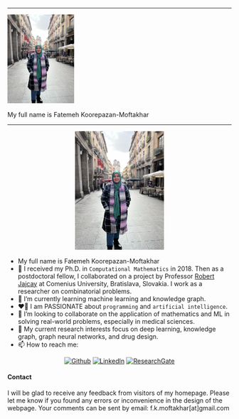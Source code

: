 <hr>
<div class="resume-intro py-3">
  <div class="media flex-column flex-md-row align-items-center">
    <img class="resume-profile-image mb-3 mb-md-0 mr-md-5 ml-md-0 rounded mx-auto" src="me.jpeg" width="150" alt="image">
    <div class="media-body text-left">
      <p class="mb-0">My full name is Fatemeh Koorepazan-Moftakhar</p>
    </div>
  </div>
</div>
<hr>


<div style="text-align: center;"><img src="me.jpeg" width="200" alt="My Image" /></div>

- My full name is Fatemeh Koorepazan-Moftakhar
- 🔭 I received my Ph.D. in `Computational Mathematics` in 2018. Then as a postdoctoral fellow, I collaborated on a project by Professor [Robert Jajcay](http://euler.doa.fmph.uniba.sk/) at Comenius University, Bratislava, Slovakia. I work as a researcher on combinatorial problems. 
- 🌱 I’m currently learning machine learning and knowledge graph.
- &#x2764;&#xFE0F;&#x200D;&#x1F525; I am PASSIONATE about `programming` and `artificial intelligence`.
- 👯 I’m looking to collaborate on the application of mathematics and ML in solving real-world problems, especially in medical sciences.
- &#128214; My current research interests focus on deep learning, knowledge graph, graph neural networks, and drug design.
- 📫 How to reach me: 
<div align="center">
<p>
<a href="https://github.com/fkmoftakhar" target="_blank"><img alt="Github" src="https://img.shields.io/badge/GitHub-%2312100E.svg?&style=for-the-badge&logo=Github&logoColor=white" /></a>
<a href="https://www.linkedin.com/in/fatemeh-koorepazan-moftakhar-456bb251//" target="_blank"><img alt="LinkedIn" src="https://img.shields.io/badge/linkedin-%230077B5.svg?&style=for-the-badge&logo=linkedin&logoColor=white" /></a>
<a href="https://www.researchgate.net/profile/Fatemeh-Koorepazan-Moftakhar" target="_blank"><img height="28" alt="ResearchGate" src="https://achconsa.edu.ng/uploads/4D04027AE7BA/frontend_image/college/vendors/research-gate.svg?&style=for-the-badge&logo=researchgate&logoColor=white" /></a>  
</p>
</div>

#### Contact
I will be glad to receive any feedback from visitors of my homepage. Please let me know if you found any errors or 
inconvenience in the design of the webpage. Your comments can be sent by email: f.k.moftakhar[at]gmail.com




